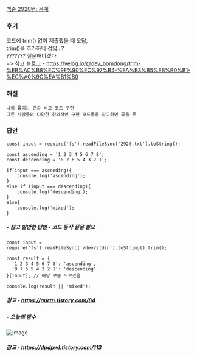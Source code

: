 [백준 2920번: 음계](https://www.acmicpc.net/problem/2920)

### 후기
코드에 trim() 없이 제출했을 때 오답,  
trim()을 추가하니 정답...?  
??????? 질문해야겠다  
=> 참고 블로그 - https://velog.io/@dev_bomdong/trim-%EB%AC%B8%EC%9E%90%EC%97%B4-%EA%B3%B5%EB%B0%B1-%EC%A0%9C%EA%B1%B0

### 해설
`나의 풀이는 단순 비교 코드 구현`  
`다른 사람들의 다양한 창의적인 구현 코드들을 참고하면 좋을 듯`

### 답안
```
const input = require('fs').readFileSync('2920.txt').toString();

const ascending = '1 2 3 4 5 6 7 8';
const descending = '8 7 6 5 4 3 2 1';

if(input === ascending){
    console.log('ascending');
}
else if (input === descending){
    console.log('descending');
}
else{
    console.log('mixed');
}
```

##### - 참고 할만한 답변 - 코드 동작 질문 필요
```
const input = require('fs').readFileSync('/dev/stdin').toString().trim();

const result = {
  '1 2 3 4 5 6 7 8': 'ascending',
  '8 7 6 5 4 3 2 1': 'descending'
}[input]; // 해당 부분 모르겠음

console.log(result || 'mixed');
```
##### 참고 - https://gurtn.tistory.com/84

##### - 오늘의 함수
![image](https://user-images.githubusercontent.com/49461207/181068576-4f90a3aa-4c4b-4c8f-912e-c8a1bb2ff1b0.png)
##### 참고 - https://dpdpwl.tistory.com/113
